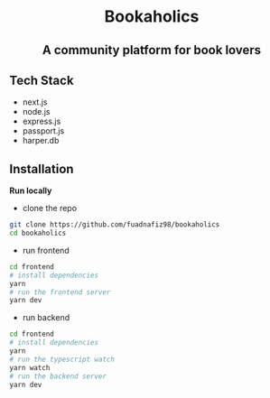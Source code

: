 <h1 align="center"> Bookaholics</h1>
<h2 align="center"> A community platform for book lovers </h2>

## Tech Stack

- next.js
- node.js
- express.js
- passport.js
- harper.db

## Installation

**Run locally**

- clone the repo

```bash
git clone https://github.com/fuadnafiz98/bookaholics
cd bookaholics
```

- run frontend

```bash
cd frontend
# install dependencies
yarn
# run the frontend server
yarn dev
```

- run backend

```bash
cd frontend
# install dependencies
yarn
# run the typescript watch
yarn watch
# run the backend server
yarn dev
```
